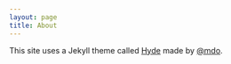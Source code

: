 ```yaml
---
layout: page
title: About
---
```


This site uses a Jekyll theme called [Hyde](http://hyde.getpoole.com) made by [@mdo](https://twitter.com/mdo).
